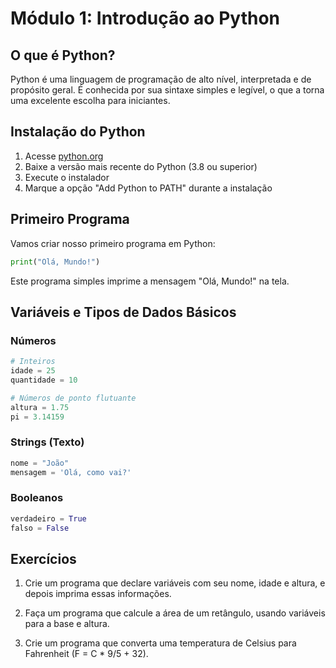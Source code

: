 # Módulo 1: Introdução ao Python

## O que é Python?

Python é uma linguagem de programação de alto nível, interpretada e de propósito geral. É conhecida por sua sintaxe simples e legível, o que a torna uma excelente escolha para iniciantes.

## Instalação do Python

1. Acesse [python.org](https://www.python.org/downloads/)
2. Baixe a versão mais recente do Python (3.8 ou superior)
3. Execute o instalador
4. Marque a opção "Add Python to PATH" durante a instalação

## Primeiro Programa

Vamos criar nosso primeiro programa em Python:

```Python
print("Olá, Mundo!")
```

Este programa simples imprime a mensagem "Olá, Mundo!" na tela.

## Variáveis e Tipos de Dados Básicos

### Números
```Python
# Inteiros
idade = 25
quantidade = 10

# Números de ponto flutuante
altura = 1.75
pi = 3.14159
```

### Strings (Texto)
```Python
nome = "João"
mensagem = 'Olá, como vai?'
```

### Booleanos
```python
verdadeiro = True
falso = False
```

## Exercícios

1. Crie um programa que declare variáveis com seu nome, idade e altura, e depois imprima essas informações.

2. Faça um programa que calcule a área de um retângulo, usando variáveis para a base e altura.

3. Crie um programa que converta uma temperatura de Celsius para Fahrenheit (F = C * 9/5 + 32).

<!-- ## Soluções dos Exercícios

### Exercício 1
```python
nome = "Seu Nome"
idade = 25
altura = 1.75

print(f"Nome: {nome}")
print(f"Idade: {idade}")
print(f"Altura: {altura}")
```

### Exercício 2
```python
base = 5
altura = 3
area = base * altura

print(f"A área do retângulo é: {area}")
```

### Exercício 3
```python
celsius = 30
fahrenheit = celsius * 9/5 + 32

print(f"{celsius}°C é igual a {fahrenheit}°F")
```  -->